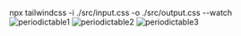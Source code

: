 npx tailwindcss -i ./src/input.css -o ./src/output.css --watch
![periodictable1](https://github.com/Jeyadheesh/Periodic-Table/assets/110662156/6d06b031-fddf-40df-9d21-63877661a3a4)
![periodictable2](https://github.com/Jeyadheesh/Periodic-Table/assets/110662156/8c3ebd77-defc-4c71-9436-c4bb8b5ac397)
![periodictable3](https://github.com/Jeyadheesh/Periodic-Table/assets/110662156/de383927-9357-41a2-8170-e7e032b803e6)
